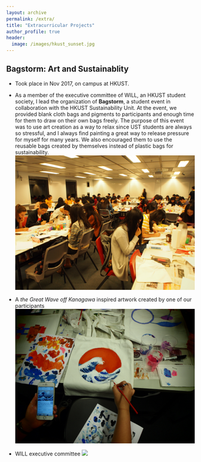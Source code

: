 ```yaml
---
layout: archive
permalink: /extra/
title: "Extracurricular Projects"
author_profile: true
header:
  image: /images/hkust_sunset.jpg
---
```


## Bagstorm: Art and Sustainablity

* Took place in Nov 2017, on campus at HKUST.

* As a member of the executive committee of WILL, an HKUST student society, I lead the organization of **Bagstorm**, a student event in collaboration with the HKUST Sustainability Unit. At the event, we provided blank cloth bags and pigments to participants and enough time for them to draw on their own bags freely. The purpose of this event was to use art creation as a way to relax since UST students are always so stressful, and I always find painting a great way to release pressure for myself for many years. We also encouraged them to use the reusable bags created by themselves instead of plastic bags for sustainability.
![](/images/bagstorm1.jpg)

* A *the Great Wave off Kanagawa* inspired artwork created by one of our participants
![](/images/bagstorm_parti.jpg)

* WILL executive committee
![](/images/wiil_exco.jpg)

<!-- * I love HKUST. Hope all the best for her. -->